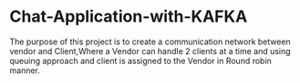 # Chat-Application-with-KAFKA
The purpose of this project is to create a communication network between vendor and Client,Where a Vendor can handle 2 clients at a time and using queuing approach and  client is assigned to the Vendor in Round robin manner.
